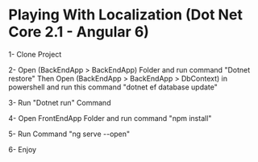 # Playing With Localization (Dot Net Core 2.1 - Angular 6)

1- Clone Project

2- Open (BackEndApp > BackEndApp) Folder and run command
  "Dotnet restore"
Then Open (BackEndApp > BackEndApp > DbContext) in powershell and run this command
"dotnet ef database update"

3- Run "Dotnet run" Command

4- Open FrontEndApp Folder and run command
  "npm install"

5- Run Command "ng serve --open"

6- Enjoy
